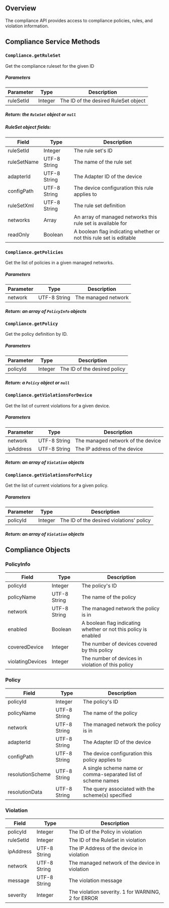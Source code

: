 ## Overview

The compliance API provides access to compliance policies, rules, and violation information.

## Compliance Service Methods

### ```Compliance.getRuleSet```
Get the compliance ruleset for the given ID
##### Parameters
| Parameter | Type    | Description |
| --------- | ------- | ----------- |
| ruleSetId | Integer | The ID of the desired RuleSet object |

##### Return: the ```RuleSet``` object or ```null```
##### RuleSet object fields:
| Field         | Type          | Description      |
| ------------- | ------------- | --------------   |
| ruleSetId     | Integer       | The rule set's ID |
| ruleSetName   | UTF-8 String  | The name of the rule set |
| adapterId     | UTF-8 String  | The Adapter ID of the device |
| configPath    | UTF-8 String  | The device configuration this rule applies to |
| ruleSetXml    | UTF-8 String  | The rule set definition |
| networks      | Array         | An array of managed networks this rule set is available for |
| readOnly      | Boolean       | A boolean flag indicating whether or not this rule set is editable |

<p class="vspacer"></p>

### ```Compliance.getPolicies```
Get the list of policies in a given managed networks.
##### Parameters
| Parameter | Type         | Description |
| --------- | ------------ | ----------- |
| network   | UTF-8 String | The managed network |

##### Return: an array of ```PolicyInfo``` objects

<p class="vspacer"></p>

### ```Compliance.getPolicy```
Get the policy definition by ID.
##### Parameters
| Parameter | Type    | Description |
| --------- | ------- | ----------- |
| policyId  | Integer | The ID of the desired policy |
##### Return: a ```Policy``` object or ```null```

<p class="vspacer"></p>

### ```Compliance.getViolationsForDevice```
Get the list of current violations for a given device.
##### Parameters
| Parameter | Type         | Description |
| --------- | ------------ | ----------- |
| network   | UTF-8 String | The managed network of the device |
| ipAddress | UTF-8 String | The IP address of the device |
##### Return: an array of ```Violation``` objects

<p class="vspacer"></p>

### ```Compliance.getViolationsForPolicy```
Get the list of current violations for a given policy.
##### Parameters
| Parameter | Type    | Description |
| --------- | ------- | ----------- |
| policyId  | Integer | The ID of the desired violations' policy |
##### Return: an array of ```Violation``` objects

<p class="vspacer"></p>

## Compliance Objects

### PolicyInfo
| Field            | Type         | Description      |
| ---------------- | ------------ | --------------   |
| policyId         | Integer      | The policy's ID |
| policyName       | UTF-8 String | The name of the policy |
| network          | UTF-8 String | The managed network the policy is in |
| enabled          | Boolean      | A boolean flag indicating whether or not this policy is enabled |
| coveredDevice    | Integer      | The number of devices covered by this policy
| violatingDevices | Integer      | The number of devices in violation of this policy |

### Policy
| Field            | Type         | Description      |
| ---------------- | ------------ | --------------   |
| policyId         | Integer      | The policy's ID |
| policyName       | UTF-8 String | The name of the policy |
| network          | UTF-8 String | The managed network the policy is in |
| adapterId        | UTF-8 String | The Adapter ID of the device |
| configPath       | UTF-8 String | The device configuration this policy applies to |
| resolutionScheme | UTF-8 String | A single scheme name or comma-separated list of scheme names |
| resolutionData   | UTF-8 String | The query associated with the scheme(s) specified |

### Violation
| Field     | Type         | Description      |
| --------- | ------------ | --------------   |
| policyId  | Integer      | The ID of the Policy in violation |
| ruleSetId | Integer      | The ID of the RuleSet in violation |
| ipAddress | UTF-8 String | The IP Address of the device in violation |
| network   | UTF-8 String | The managed network of the device in violation |
| message   | UTF-8 String | The violation message |
| severity  | Integer      | The violation severity. 1 for WARNING, 2 for ERROR |

